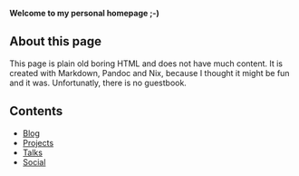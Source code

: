 **Welcome to my personal homepage ;-)**

## About this page

This page is plain old boring HTML and does not have much content. It is created with Markdown, Pandoc and Nix, because I thought it might be fun and it was. Unfortunatly, there is no guestbook.

## Contents

- [Blog](blog/)
- [Projects](projects/)
- [Talks](talks/)
- [Social](https://chaos.social/@dadada)
